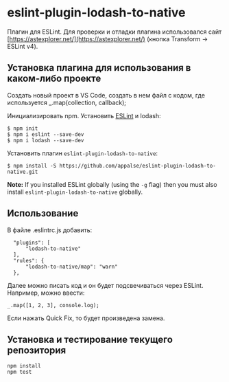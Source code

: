 # eslint-plugin-lodash-to-native

Плагин для ESLint. Для проверки и отладки плагина использовался сайт [https://astexplorer.net/](https://astexplorer.net/) (кнопка Transform -> ESLint v4).

## Установка плагина для использования в каком-либо проекте

Создать новый проект в VS Code, создать в нем файл с кодом, где используется _.map(collection, callback);

Инициализировать npm. Установить  [ESLint](http://eslint.org) и lodash:

```
$ npm init
$ npm i eslint --save-dev
$ npm i lodash --save-dev
```

Установить плагин `eslint-plugin-lodash-to-native`:

```
$ npm install -S https://github.com/appalse/eslint-plugin-lodash-to-native.git
```

**Note:** If you installed ESLint globally (using the `-g` flag) then you must also install `eslint-plugin-lodash-to-native` globally.

## Использование

В файле .eslintrc.js добавить:
```
  "plugins": [
      "lodash-to-native"
  ],
  "rules": {
      "lodash-to-native/map": "warn"
  },
```

Далее можно писать код и он будет подсвечиваться через ESLint. Например, можно ввести:
```
_.map([1, 2, 3], console.log);
```
Если нажать Quick Fix, то будет произведена замена.


## Установка и тестирование текущего репозитория
```
npm install
npm test
```
